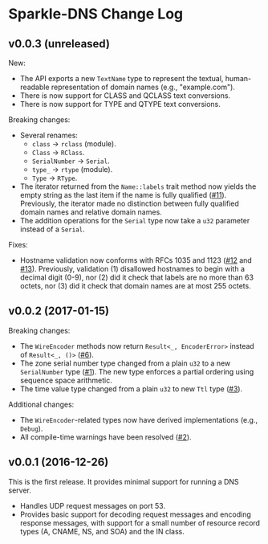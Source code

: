# Sparkle-DNS Change Log

## v0.0.3 (unreleased)

New:

* The API exports a new `TextName` type to represent the textual,
  human-readable representation of domain names (e.g., "example.com").
* There is now support for CLASS and QCLASS text conversions.
* There is now support for TYPE and QTYPE text conversions.

Breaking changes:

* Several renames:
    * `class` → `rclass` (module).
    * `Class` → `RClass`.
    * `SerialNumber` → `Serial`.
    * `type_` → `rtype` (module).
    * `Type` → `RType`.
* The iterator returned from the `Name::labels` trait method now yields
  the empty string as the last item if the name is fully qualified
  ([#11][issue_11]). Previously, the iterator made no distinction
  between fully qualified domain names and relative domain names.
* The addition operations for the `Serial` type now take a `u32`
  parameter instead of a `Serial`.

Fixes:

* Hostname validation now conforms with RFCs 1035 and 1123
  ([#12][issue_12] and [#13][issue_13]). Previously, validation (1)
  disallowed hostnames to begin with a decimal digit (0-9), nor (2) did
  it check that labels are no more than 63 octets, nor (3) did it check
  that domain names are at most 255 octets.

## v0.0.2 (2017-01-15)

Breaking changes:

* The `WireEncoder` methods now return `Result<_, EncoderError>`
  instead of `Result<_, ()>` ([#6][issue_6]).
* The zone serial number type changed from a plain `u32` to a new
  `SerialNumber` type ([#1](issue_1)). The new type enforces a partial
  ordering using sequence space arithmetic.
* The time value type changed from a plain `u32` to new `Ttl` type
  ([#3](issue_3)).

Additional changes:

* The `WireEncoder`-related types now have derived implementations
  (e.g., `Debug`).
* All compile-time warnings have been resolved ([#2][issue_2]).

## v0.0.1 (2016-12-26)

This is the first release. It provides minimal support for running a DNS
server.

* Handles UDP request messages on port 53.
* Provides basic support for decoding request messages and encoding
  response messages, with support for a small number of resource record
  types (A, CNAME, NS, and SOA) and the IN class.

[issue_1]: https://github.com/cmbrandenburg/sparkle-dns/issues/1
[issue_2]: https://github.com/cmbrandenburg/sparkle-dns/issues/2
[issue_3]: https://github.com/cmbrandenburg/sparkle-dns/issues/3
[issue_6]: https://github.com/cmbrandenburg/sparkle-dns/issues/6
[issue_11]: https://github.com/cmbrandenburg/sparkle-dns/issues/11
[issue_12]: https://github.com/cmbrandenburg/sparkle-dns/issues/12
[issue_13]: https://github.com/cmbrandenburg/sparkle-dns/issues/13
